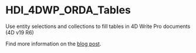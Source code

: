 # HDI_4DWP_ORDA_Tables

Use entity selections and collections to fill tables in 4D Write Pro documents (4D v19 R6)

Find more information on the [blog post](https://blog.4d.com/4d-write-pro-dynamically-fill-tables-with-entity-selections-collections/).
